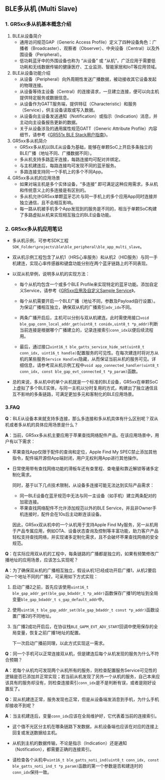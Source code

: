 ## BLE多从机 (Multi Slave)

### 1. GR5xx多从机基本概念介绍

1. BLE从设备简介
    - 通用访问规范GAP（Generic Access Profile）定义了四种设备角色：广播者（Broadcaster）、观察者（Observer）、中央设备（Central）以及外围设备（Peripheral）。
    - 低功耗蓝牙中的外围设备也称为 “从设备” 或 “从机”，广泛应用于需要低功耗和无线数据传输的健康医疗、工业监测、智能家居和IoT等应用领域。
2. BLE从设备功能介绍
    - 从设备（Peripheral）向外周期性发送广播数据，被动接收其它设备发起的物理连接。
    - 从设备等待主设备（Central）的连接请求，一旦建立连接，便可以向主机提供特定服务或数据信息。
    - 从设备作为GATT服务端，提供特征（Characteristic）和服务（Service），供主设备读取或写入数据。
    - 从设备向主设备发送通知（Notification）或指示（Indication）消息，并主动向主设备报告更新的数据。
    - 关于从设备涉及的通用属性规范GATT（Generic Attribute Profile）内容细节，请参考《[GR551x BLE Stack用户指南](https://docs.goodix.com/zh/online/gr55xx_ble_stack_user_guide)》。
3. GR5xx多从机简介
    - GR5xx多从机以BLE从设备为基础，能够在单颗SoC上开启多条独立的BLE广播（地址不同、广播数据不同）。
    - 多从机支持多路蓝牙连接，每路连接均可配对并绑定。
    - 与主机建连后，每路连接均可发现不同的蓝牙服务。
    - 多路连接支持同一个手机上的多个不同App。
4. GR5xx多从机的应用场景
    - 如果对端主机是多个实体设备，“多连接” 即可满足这种应用需求，多从机和传统意义上的多连接是有区别的。
    - 多从机允许GR5xx单颗蓝牙芯片与同一手机上的多个应用App同时连接并独立通信，且不会相互影响。
    - 每一路从机被手机多个App发现到的服务是不同的，相当于单颗SoC构建了多路虚拟从机来实现相互独立的BLE设备功能。


### 2. GR5xx多从机应用笔记

- 多从机示例，可参考SDK工程`SDK_Folder\projects\ble\ble_peripheral\ble_app_multi_slave`。

- 双从机示例工程包含了从机1（HRS心率服务）和从机2（HID服务）与同一手机建连，实现心率传感器和键盘功能分别在两个蓝牙链路上的不同表现。

- 以双从机举例，说明多从机的实现方法：

  - 每个从机均包含一个或多个BLE Profile来实现特定的蓝牙功能。添加自定义Service，请参考《[GR5xx应用及自定义Sample Service](https://docs.goodix.com/zh/online/custom_sample_service_bl)》。

  - 每个从机需要开启一个BLE广播（地址不同，参数及Payload自行设置）。为保证广播相互独立，确保双从机的广播索引`adv_idx`不同。

  - 两条广播开启后，主机可以分别与双从机建连。此时需使用接口`void ble_gap_conn_local_addr_get(uint8_t conidx,uint8_t *p_addr)`判断当前连接是根据哪个广播建立的，记录连接索引`conn_idx`以便后续流程用。

  - 最后，通过接口`uint16_t ble_gatts_service_hide_set(uint8_t conn_idx, uint16_t handle)`配置服务的可见性。在每次建连时将对方从机的某些服务`Service Handles`隐藏，从而保证当前从机的服务可见。详细信息，请参考双从机示例工程中`void app_connected_handler(uint8_t conn_idx, const ble_gap_evt_connected_t *p_param)`函数。

- 总的来说，多从机中的单个从机就是一个标准的BLE设备，GR5xx在单颗SoC上虚拟了多个BLE实体，与同一主机以分时复用的方式，构建出了独立通信且互不影响的多条链路，可满足更加多元和客制化的BLE应用场景。

### 3.FAQ

**Q**：BLE从设备本来就支持多连接，那么多连接和多从机具体有什么区别呢？双从机或者多从机的具体应用场景是什么？

**A**：当前，GR5xx多从机主要应用于苹果查找网络配件产品。在该应用场景中，用户有以下需求：

- 苹果查找App仅限于配件的查询和定位，Apple Find My SPEC禁止添加其他指令，配件端开源但App端封闭，用户无权利用App进行其他操作。
- 日常使用带有查找网络功能的滑板车还有查里程、查电量和靠近解锁等诸多定制化需求。

   同时，基于以下几点技术限制，从设备多连接可能无法达到实际产品需求：
   
   - 同一BLE设备在蓝牙规范中无法与同一主设备（如手机）建立两条配对的加密连接。
   - 苹果查找网络配件不允许添加规范以外的BLE Service，并且非Owner手机连接时，配件会在10s后主动断连该设备。
   
   
   因此，GR5xx双从机中的一个从机用于支持Apple Find My服务，另一从机用于产品专属应用，例如OTA、设备状态查询及控制等丰富功能，助力客户产品轻松支持查找网络，并实现诸多定制化需求，且不会破坏苹果查找网络的安全规范。

**Q**：在实际应用双从机的工程中，每条链路的广播都是独立的，如果有频繁修改广播地址的应用场景，应该怎么实现呢？

**A**：为了确保双从机的广播相互独立，假设从机1已经成功开启广播1，从机2要启动一个地址不同的广播2，可采用如下方式实现：

1. 启动广播2之前，首先应该使用`uint16_t ble_gap_addr_get(ble_gap_bdaddr_t *p_addr)`函数保存广播1的地址到全局变量`ble_gap_bdaddr_t s_gap_default_addr`中。

2. 使用`uint16_t ble_gap_addr_set(ble_gap_bdaddr_t const *p_addr)`函数设置广播2的不同地址。

3. 当广播2成功开启后，在协议栈`BLE_GAPM_EVT_ADV_START`回调中使用保存的全局变量，恢复之前广播1地址的配置。

   下一次启动广播前同理，以此方式实现这一需求。

**Q**：同一个手机可以正常连接双从机，但是建连后每个从机发现的服务为什么不符合预期？

**A**：若每个从机均可发现两个从机所有的服务，则检查配置服务Service可见性的逻辑是否已添加并正常实现；若当前从机发现了另外一个从机的服务，自己本来应该具有的服务却没有，则检查连接索引`conn_idx`是不是判断有误，或者是刚好设置反了。

**Q**：双从机建连正常，服务发现也正常，但是从设备端发消息到手机，为什么手机却接收不到呢？

**A**：当主机建连后，变量`conn_idx`应该在全局维护好，它代表着当前的连接索引。

- 这个值不光区分主机在哪条链路下发数据，从机设备端也应该在对应的连接上回复或发送数据给主机。

- 从机到主机的数据传输，不论是指示（Indication）还是通知（Notification），都需要正确的连接索引。
- 请检查各个从机中`uint16_t ble_gatts_noti_ind(uint8_t conn_idx, const ble_gatts_noti_ind_t *p_param)`函数的第一个参数是否和建连时的`conn_idx`保持一致。

